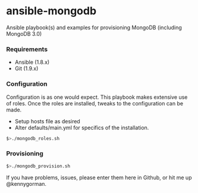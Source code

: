 # ansible-mongodb
Ansible playbook(s) and examples for provisioning MongoDB (including MongoDB 3.0)

### Requirements

- Ansible (1.8.x)
- Git (1.9.x)

### Configuration

Configuration is as one would expect. This playbook makes extensive use of roles. Once the roles are installed, tweaks to the configuration can be made.

- Setup hosts file as desired
- Alter defaults/main.yml for specifics of the installation.

```bash
$>./mongodb_roles.sh
```

### Provisioning

```bash
$>./mongodb_provision.sh
```

If you have problems, issues, please enter them here in Github, or hit me up @kennygorman.
